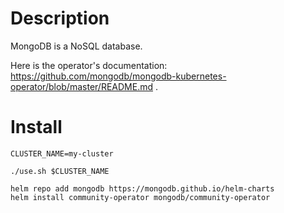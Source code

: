 # Description

MongoDB is a NoSQL database.

Here is the operator's documentation: https://github.com/mongodb/mongodb-kubernetes-operator/blob/master/README.md .

# Install

```
CLUSTER_NAME=my-cluster

./use.sh $CLUSTER_NAME

helm repo add mongodb https://mongodb.github.io/helm-charts
helm install community-operator mongodb/community-operator
```
